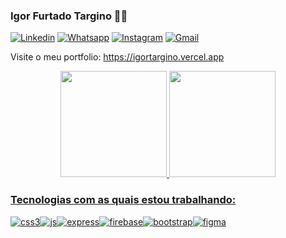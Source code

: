### Igor Furtado Targino 👨‍💻

[![Linkedin](https://img.shields.io/badge/LinkedIn-0077B5?style=for-the-badge&logo=linkedin&logoColor=white)](https://www.linkedin.com/in/igorfurtado/)
[![Whatsapp](https://img.shields.io/badge/WhatsApp-25D366?style=for-the-badge&logo=whatsapp&logoColor=white)](https://bit.ly/3wkXIQW)
[![Instagram](https://img.shields.io/badge/Instagram-E4405F?style=for-the-badge&logo=instagram&logoColor=white)](https://www.instagram.com/igorfurtado_/)
[![Gmail](	https://img.shields.io/badge/Gmail-D14836?style=for-the-badge&logo=gmail&logoColor=white)](mailto:igorfurtadot@gmail.com)

Visite o meu portfolio: https://igortargino.vercel.app

<div align="center">
  <a href="https://github.com/igorfurtado?tab=repositories">
  <img height="170em" src="https://github-readme-stats.vercel.app/api?username=igorfurtado&show_icons=true&theme=react&include_all_commits=true&count_private=true"/>
  <img height="170em" src="https://github-readme-stats.vercel.app/api/top-langs/?username=igorfurtado&layout=compact&langs_count=7&theme=react"/>
</div>


### Tecnologias com as quais estou trabalhando:

 <div style="display: flex; flex_rap:no-wrap; flex-direction: row;">
  <img align="center" alt="css3" src="https://img.shields.io/badge/CSS3-1572B6?style=for-the-badge&logo=css3&logoColor=white">
   <img align="center" alt="js" src="https://img.shields.io/badge/JavaScript-F7DF1E?style=for-the-badge&logo=javascript&logoColor=black">
   <img align="center" alt="express" src="https://img.shields.io/badge/Express.js-404D59?style=for-the-badge">
   <img align="center" alt="firebase" src="https://img.shields.io/badge/firebase-ffca28?style=for-the-badge&logo=firebase&logoColor=black">
   <img align="center" alt="bootstrap" src="https://img.shields.io/badge/Bootstrap-563D7C?style=for-the-badge&logo=bootstrap&logoColor=white">
   <img align="center" alt="figma" src="https://img.shields.io/badge/Figma-F24E1E?style=for-the-badge&logo=figma&logoColor=white">
</div><br/>

